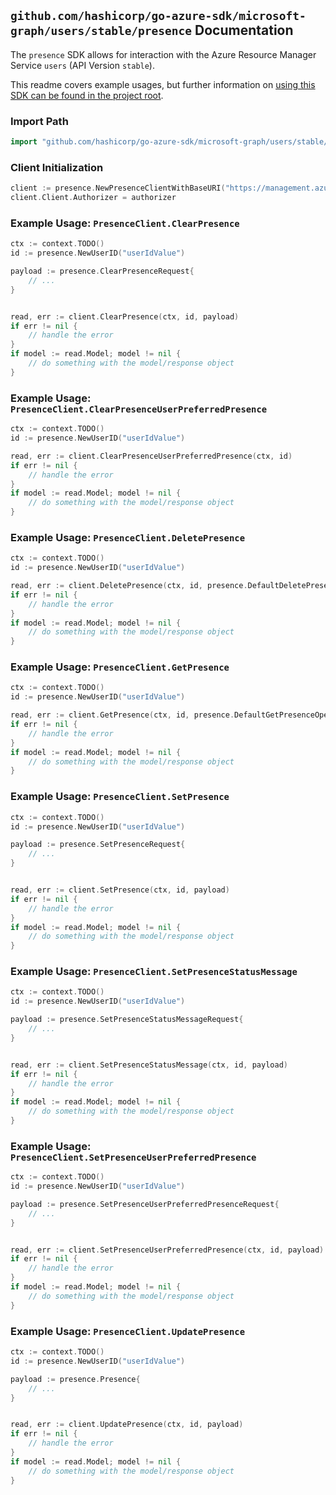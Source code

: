 
## `github.com/hashicorp/go-azure-sdk/microsoft-graph/users/stable/presence` Documentation

The `presence` SDK allows for interaction with the Azure Resource Manager Service `users` (API Version `stable`).

This readme covers example usages, but further information on [using this SDK can be found in the project root](https://github.com/hashicorp/go-azure-sdk/tree/main/docs).

### Import Path

```go
import "github.com/hashicorp/go-azure-sdk/microsoft-graph/users/stable/presence"
```


### Client Initialization

```go
client := presence.NewPresenceClientWithBaseURI("https://management.azure.com")
client.Client.Authorizer = authorizer
```


### Example Usage: `PresenceClient.ClearPresence`

```go
ctx := context.TODO()
id := presence.NewUserID("userIdValue")

payload := presence.ClearPresenceRequest{
	// ...
}


read, err := client.ClearPresence(ctx, id, payload)
if err != nil {
	// handle the error
}
if model := read.Model; model != nil {
	// do something with the model/response object
}
```


### Example Usage: `PresenceClient.ClearPresenceUserPreferredPresence`

```go
ctx := context.TODO()
id := presence.NewUserID("userIdValue")

read, err := client.ClearPresenceUserPreferredPresence(ctx, id)
if err != nil {
	// handle the error
}
if model := read.Model; model != nil {
	// do something with the model/response object
}
```


### Example Usage: `PresenceClient.DeletePresence`

```go
ctx := context.TODO()
id := presence.NewUserID("userIdValue")

read, err := client.DeletePresence(ctx, id, presence.DefaultDeletePresenceOperationOptions())
if err != nil {
	// handle the error
}
if model := read.Model; model != nil {
	// do something with the model/response object
}
```


### Example Usage: `PresenceClient.GetPresence`

```go
ctx := context.TODO()
id := presence.NewUserID("userIdValue")

read, err := client.GetPresence(ctx, id, presence.DefaultGetPresenceOperationOptions())
if err != nil {
	// handle the error
}
if model := read.Model; model != nil {
	// do something with the model/response object
}
```


### Example Usage: `PresenceClient.SetPresence`

```go
ctx := context.TODO()
id := presence.NewUserID("userIdValue")

payload := presence.SetPresenceRequest{
	// ...
}


read, err := client.SetPresence(ctx, id, payload)
if err != nil {
	// handle the error
}
if model := read.Model; model != nil {
	// do something with the model/response object
}
```


### Example Usage: `PresenceClient.SetPresenceStatusMessage`

```go
ctx := context.TODO()
id := presence.NewUserID("userIdValue")

payload := presence.SetPresenceStatusMessageRequest{
	// ...
}


read, err := client.SetPresenceStatusMessage(ctx, id, payload)
if err != nil {
	// handle the error
}
if model := read.Model; model != nil {
	// do something with the model/response object
}
```


### Example Usage: `PresenceClient.SetPresenceUserPreferredPresence`

```go
ctx := context.TODO()
id := presence.NewUserID("userIdValue")

payload := presence.SetPresenceUserPreferredPresenceRequest{
	// ...
}


read, err := client.SetPresenceUserPreferredPresence(ctx, id, payload)
if err != nil {
	// handle the error
}
if model := read.Model; model != nil {
	// do something with the model/response object
}
```


### Example Usage: `PresenceClient.UpdatePresence`

```go
ctx := context.TODO()
id := presence.NewUserID("userIdValue")

payload := presence.Presence{
	// ...
}


read, err := client.UpdatePresence(ctx, id, payload)
if err != nil {
	// handle the error
}
if model := read.Model; model != nil {
	// do something with the model/response object
}
```
